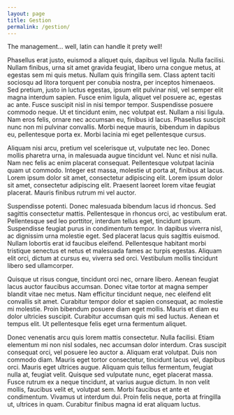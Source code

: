 ```yaml
---
layout: page
title: Gestion
permalink: /gestion/
--- 
```


The management... well, latin can handle it prety well!

Phasellus erat justo, euismod a aliquet quis, dapibus vel ligula. Nulla facilisi. Nullam finibus, urna sit amet gravida feugiat, libero urna congue metus, at egestas sem mi quis metus. Nullam quis fringilla sem. Class aptent taciti sociosqu ad litora torquent per conubia nostra, per inceptos himenaeos. Sed pretium, justo in luctus egestas, ipsum elit pulvinar nisl, vel semper elit magna interdum sapien. Fusce enim ligula, aliquet vel posuere ac, egestas ac ante. Fusce suscipit nisl in nisi tempor tempor. Suspendisse posuere commodo neque. Ut et tincidunt enim, nec volutpat est. Nullam a nisi ligula. Nam eros felis, ornare nec accumsan eu, finibus id lacus. Phasellus suscipit nunc non mi pulvinar convallis. Morbi neque mauris, bibendum in dapibus eu, pellentesque porta ex. Morbi lacinia mi eget pellentesque cursus.

Aliquam nisi arcu, pretium vel scelerisque ut, vulputate nec leo. Donec mollis pharetra urna, in malesuada augue tincidunt vel. Nunc et nisi nulla. Nam nec felis ac enim placerat consequat. Pellentesque volutpat lacinia quam ut commodo. Integer est massa, molestie ut porta at, finibus at lacus. Lorem ipsum dolor sit amet, consectetur adipiscing elit. Lorem ipsum dolor sit amet, consectetur adipiscing elit. Praesent laoreet lorem vitae feugiat placerat. Mauris finibus rutrum mi vel auctor.

Suspendisse potenti. Donec malesuada bibendum lacus id rhoncus. Sed sagittis consectetur mattis. Pellentesque in rhoncus orci, ac vestibulum erat. Pellentesque sed leo porttitor, interdum tellus eget, tincidunt ipsum. Suspendisse feugiat purus in condimentum tempor. In dapibus viverra nisl, ac dignissim urna molestie eget. Sed placerat lacus quis sagittis euismod. Nullam lobortis erat id faucibus eleifend. Pellentesque habitant morbi tristique senectus et netus et malesuada fames ac turpis egestas. Aliquam elit orci, dictum at cursus eu, viverra sed orci. Vestibulum mollis tincidunt libero sed ullamcorper.

Quisque ut risus congue, tincidunt orci nec, ornare libero. Aenean feugiat lacus auctor faucibus accumsan. Donec vitae tortor at magna semper blandit vitae nec metus. Nam efficitur tincidunt neque, nec eleifend elit convallis sit amet. Curabitur tempor dolor et sapien consequat, ac molestie mi molestie. Proin bibendum posuere diam eget mollis. Mauris et diam eu dolor ultricies suscipit. Curabitur accumsan quis mi sed luctus. Aenean et tempus elit. Ut pellentesque felis eget urna fermentum aliquet.

Donec venenatis arcu quis lorem mattis consectetur. Nulla facilisi. Etiam elementum mi non nisl sodales, nec accumsan dolor interdum. Cras suscipit consequat orci, vel posuere leo auctor a. Aliquam erat volutpat. Duis non commodo diam. Mauris eget tortor consectetur, tincidunt lacus vel, dapibus orci. Mauris eget ultrices augue. Aliquam quis tellus fermentum, feugiat nulla at, feugiat velit. Quisque sed vulputate nunc, eget placerat massa. Fusce rutrum ex a neque tincidunt, at varius augue dictum. In non velit mollis, faucibus velit et, volutpat sem. Morbi faucibus et ante et condimentum. Vivamus ut interdum dui. Proin felis neque, porta at fringilla ut, ultrices in quam. Curabitur finibus magna id erat aliquam luctus.
